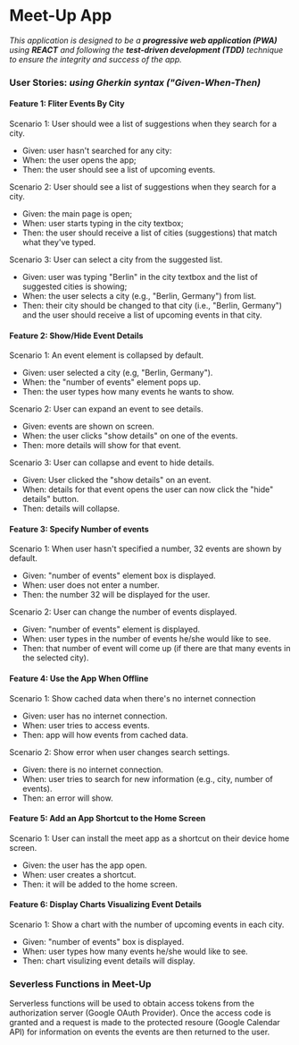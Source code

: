 # Meet-Up App

_This application is designed to be a **progressive web application (PWA)** using **REACT** and following the **test-driven development (TDD)** technique to ensure the integrity and success of the app._

### User Stories: _using Gherkin syntax ("Given-When-Then)_

#### Feature 1: Fliter Events By City

Scenario 1: User should wee a list of suggestions when they search for a city.

- Given: user hasn't searched for any city:
- When: the user opens the app;
- Then: the user should see a list of upcoming events.

Scenario 2: User should see a list of suggestions when they search for a city.

- Given: the main page is open;
- When: user starts typing in the city textbox;
- Then: the user should receive a list of cities (suggestions) that match what they've typed.

Scenario 3: User can select a city from the suggested list.

- Given: user was typing "Berlin" in the city textbox and the list of suggested cities is showing;
- When: the user selects a city (e.g., "Berlin, Germany") from list.
- Then: their city should be changed to that city (i.e., "Berlin, Germany") and the user should receive a list of upcoming events in that city.

#### Feature 2: Show/Hide Event Details

Scenario 1: An event element is collapsed by default.

- Given: user selected a city (e.g, "Berlin, Germany").
- When: the "number of events" element pops up.
- Then: the user types how many events he wants to show.

Scenario 2: User can expand an event to see details.

- Given: events are shown on screen.
- When: the user clicks "show details" on one of the events.
- Then: more details will show for that event.

Scenario 3: User can collapse and event to hide details.

- Given: User clicked the "show details" on an event.
- When: details for that event opens the user can now click the "hide" details" button.
- Then: details will collapse.

#### Feature 3: Specify Number of events

Scenario 1: When user hasn't specified a number, 32 events are shown by default.

- Given: "number of events" element box is displayed.
- When: user does not enter a number.
- Then: the number 32 will be displayed for the user.

Scenario 2: User can change the number of events displayed.

- Given: "number of events" element is displayed.
- When: user types in the number of events he/she would like to see.
- Then: that number of event will come up (if there are that many events in the selected city).

#### Feature 4: Use the App When Offline

Scenario 1: Show cached data when there's no internet connection

- Given: user has no internet connection.
- When: user tries to access events.
- Then: app will how events from cached data.

Scenario 2: Show error when user changes search settings.

- Given: there is no internet connection.
- When: user tries to search for new information (e.g., city, number of events).
- Then: an error will show.

#### Feature 5: Add an App Shortcut to the Home Screen

Scenario 1: User can install the meet app as a shortcut on their device home screen.

- Given: the user has the app open.
- When: user creates a shortcut.
- Then: it will be added to the home screen.

#### Feature 6: Display Charts Visualizing Event Details

Scenario 1: Show a chart with the number of upcoming events in each city.

- Given: "number of events" box is displayed.
- When: user types how many events he/she would like to see.
- Then: chart visulizing event details will display.

### Severless Functions in Meet-Up

Serverless functions will be used to obtain access tokens from the authorization server (Google OAuth Provider). Once the access code is granted and a request is made to the protected resoure (Google Calendar API) for information on events the events are then returned to the user.
